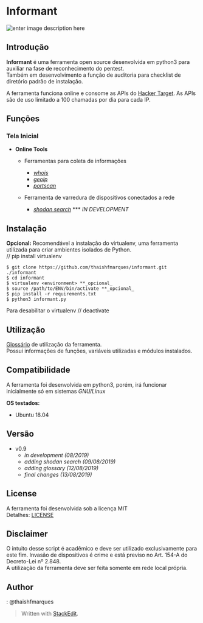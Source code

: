 # Informant

![enter image description here](https://lh3.googleusercontent.com/SrjQSw5ODItBgAylNuAlQo54Q2vT5DPhclMIbKmZfnbPIyJQ41MZ6TNaVO9R4RQFtXckiuTv0GGQ6C4Mhj8tdN2FzaEXhTHv_YNFlljtFJ-TmCTMnYJW1tIy_1QwQMroJnYRCbKUGfAzaC7ZHgPueDxxy0l43BfrgwcH8NWYRLt_6GJnCF4DJu19HpkTvEoGqPhfWBO1CCYTFXrDshx--oFCnRMrvgSd4igO1eAOmiOpprj5q9n4XNrYR_9JXEdIx-Qe7pmSv0gh7Hw_n-eaKXpq9DuWGfgzWifE03cnQY6hjjGomQV324GqNlGZNsVnS628Au-hgRpBoTaCMnRal7mCpByGIVPbeEekNOIXX5dqJCZCZuGUz5EmRQJZoPI-XLFHmLu4YAwm33Q1J4o_FStAM0IMd6kHF06KeMTBYb1gE0yY7JYtkqF4BUvUekRIyWzIU7LkL7s4eLANoW8ONTJ9kiiNI60MoWJTuY5svUwpQPT1nXAzHgOVqzs3J5wU41yLzlKO1r8CED4n77lIBYo29B4d4VITBX0xB2-Mmh9x6JUxnEQsB0pLW-M7366xeJ8t9H46NRwLXOmAKVaPrtmaxHmHpa1du3alIgzkWt61guxLXBiJCMii74AF5zNKIw2LZyvGKp1bvSIfvHUiOBz6Eoj2pZPyszFsODP4kMJcCsggPiHKRGwr0ZvuJPZkuXZDhk9LYtywYQx9enfraKyeKg=w480-h280-no)

## Introdução

**Informant** é uma ferramenta open source desenvolvida em python3
para auxiliar na fase de reconhecimento do pentest.  
Também em desenvolvimento a função de auditoria para checklist de diretório padrão de instalação.    

A ferramenta funciona online e consome as APIs do [Hacker Target](https://hackertarget.com/).  As APIs são de uso limitado a 100 chamadas por dia para cada IP.


## Funções

### Tela Inicial

-  **Online Tools**
	* Ferramentas para coleta de informações
		+  [_whois_](https://github.com/thaishfmarques/informant/blob/master/doc/whois.md)
		+  [_geoip_](https://github.com/thaishfmarques/informant/blob/master/doc/geoip.md)
		+  [_portscan_](https://github.com/thaishfmarques/informant/blob/master/doc/portscan.md)

	* Ferramenta de varredura de dispositivos conectados a rede
		+  [_shodan search_](https://github.com/thaishfmarques/informant/blob/master/doc/shodan.md) *** _IN DEVELOPMENT_


## Instalação

**Opcional:** Recomendável a instalação do virtualenv, uma ferramenta utilizada para criar ambientes isolados de Python.  
// pip install virtualenv

```
$ git clone https://github.com/thaishfmarques/informant.git ./informant
$ cd informant
$ virtualenv <environment> **_opcional_
$ source /path/to/ENV/bin/activate **_opcional_
$ pip install -r requirements.txt
$ python3 informant.py
```

Para desabilitar o virtualenv 
// deactivate

## Utilização


[Glossário](https://github.com/thaishfmarques/informant/blob/master/doc/glossario.md) de utilização da ferramenta.  
Possui informações de funções, variáveis utilizadas e módulos instalados.

## Compatibilidade

A ferramenta foi desenvolvida em python3, porém, irá funcionar inicialmente só em sistemas *GNU/Linux*
  

**OS testados:**

* Ubuntu 18.04

## Versão

* v0.9
	+  _in development (08/2019)_
	+  _adding shodan search (09/08/2019)_
	+  _adding glossary (12/08/2019)_
	+  _final changes (13/08/2019)_


## License

A ferramenta foi desenvolvida sob a licença MIT  
Detalhes: [LICENSE](https://github.com/thaishfmarques/informant/blob/master/LICENSE)

  

## Disclaimer

O intuito desse script é acadêmico e deve ser utilizado exclusivamente para este fim. Invasão de dispositivos é crime e está previso no Art. 154-A do Decreto-Lei nº 2.848.  
A utilização da ferramenta deve ser feita somente em rede local própria.  

## Author

: @thaishfmarques

> Written with [StackEdit](https://stackedit.io/).
